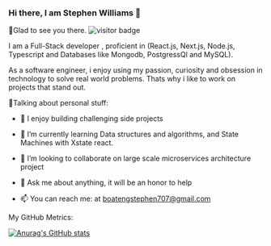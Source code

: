 ### Hi there, I am Stephen Williams 👋

🙋Glad to see you there.   ![visitor badge](https://visitor-badge.glitch.me/badge?page_id=steveghana&left_color=red&right_color=green) 

I am a Full-Stack developer , proficient in (React.js, Next.js, Node.js, Typescript and Databases like Mongodb, PostgressQl and MySQL). 

As a software engineer, i enjoy using my passion, curiosity and obsession in technology to solve real world problems. Thats why i like to work on projects that stand out.


🙅Talking about personal stuff:


- 🔭 I enjoy building challenging side projects 
- 🌱 I’m currently learning Data structures and algorithms, and State Machines with Xstate react.
- 👯 I’m looking to collaborate on large scale microservices architecture project

- 💬 Ask me about anything, it will be an honor to help
- 📫 You can reach me: at boatengstephen707@gmail.com

My GitHub Metrics:

 [![Anurag's GitHub stats](https://github-readme-stats.vercel.app/api?username=steveghana)](https://github.com/anuraghazra/github-readme-stats&count_private=true)

